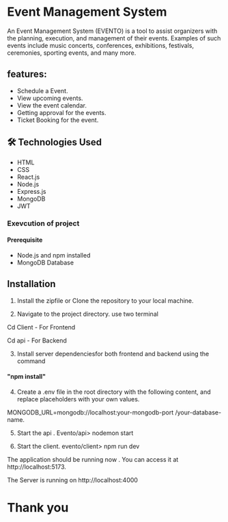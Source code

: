 
# Event Management System

An Event Management System (EVENTO) is a tool to assist organizers with the planning, execution, and management of their events. Examples of such events include music concerts, conferences, exhibitions, festivals, ceremonies, sporting events, and many more.


## features:
  * Schedule a Event.
  * View upcoming events.
  * View the event calendar.
  * Getting approval for the events.
  * Ticket Booking for the event.

## 🛠 Technologies Used
  * HTML
  * CSS
  * React.js
  * Node.js
  * Express.js
  * MongoDB
  * JWT





### Exevcution of project 

#### Prerequisite
   * Node.js and npm installed
   * MongoDB Database
     



## Installation

1. Install the zipfile or Clone the repository to your local machine.

2. Navigate to the project directory. use two terminal

Cd Client - For Frontend

Cd api - For Backend

3. Install server dependenciesfor both frontend and backend using the command 
#### "npm install"

4. Create a .env file in the root directory with the following content, and replace placeholders with your own values.

MONGODB_URL=mongodb://localhost:your-mongodb-port /your-database-name.

5. Start the api .
Evento/api> nodemon start

6. Start the client.
evento/client> npm run dev

The application should be running now . You can access it at http://localhost:5173.

The Server  is running on http://localhost:4000

# Thank you




 

